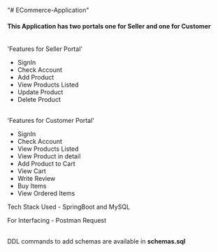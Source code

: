 "# ECommerce-Application" 
<h4>This Application has two portals one for Seller and one for Customer</h4>
<br>
'Features for Seller Portal'
<ul>
  <li>SignIn</li>
  <li>Check Account</li>
  <li>Add Product</li>
  <li>View Products Listed</li>
  <li>Update Product</li>
  <li>Delete Product</li>
</ul>
<br>
'Features for Customer Portal'
<ul>
  <li>SignIn</li>
  <li>Check Account</li>
  <li>View Products Listed</li>
   <li>View Product in detail</li>
  <li>Add Product to Cart</li>
  <li>View Cart</li>
  <li>Write Review</li>
  <li>Buy Items</li>
  <li>View Ordered Items</li>
</ul>
<p>Tech Stack Used - SpringBoot and MySQL</p>
  <p>For Interfacing - Postman Request</p>
  <br>
  DDL commands to add schemas are available in <b>schemas.sql</b>
</p>  
